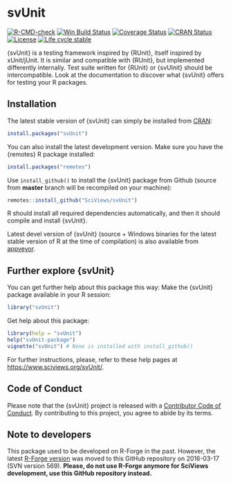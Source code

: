 # svUnit

<!-- badges: start -->

[![R-CMD-check](https://github.com/SciViews/svUnit/workflows/R-CMD-check/badge.svg)](https://github.com/SciViews/svUnit/actions) [![Win Build Status](https://ci.appveyor.com/api/projects/status/github/SciViews/svUnit?branch=master&svg=true)](https://ci.appveyor.com/project/phgrosjean/svUnit) [![Coverage Status](https://img.shields.io/codecov/c/github/SciViews/svUnit/master.svg)](https://codecov.io/github/SciViews/svUnit?branch=master) [![CRAN Status](https://www.r-pkg.org/badges/version/svUnit)](https://cran.r-project.org/package=svUnit) [![License](https://img.shields.io/badge/license-GPL-blue.svg)](https://www.gnu.org/licenses/gpl-2.0.html) [![Life cycle stable](https://img.shields.io/badge/lifecycle-stable-brightgreen.svg)](https://www.tidyverse.org/lifecycle/#stable)

<!-- badges: end -->

{svUnit} is a testing framework inspired by {RUnit}, itself inspired by xUnit/jUnit. It is similar and compatible with {RUnit}, but implemented differently internally. Test suite written for {RUnit} or {svUInit} should be intercompatible. Look at the documentation to discover what {svUnit} offers for testing your R packages.

## Installation

The latest stable version of {svUnit} can simply be installed from [CRAN](http://cran.r-project.org):

``` r
install.packages("svUnit")
```

You can also install the latest development version. Make sure you have the {remotes} R package installed:

``` r
install.packages("remotes")
```

Use `install_github()` to install the {svUnit} package from Github (source from **master** branch will be recompiled on your machine):

``` r
remotes::install_github("SciViews/svUnit")
```

R should install all required dependencies automatically, and then it should compile and install {svUnit}.

Latest devel version of {svUnit} (source + Windows binaries for the latest stable version of R at the time of compilation) is also available from [appveyor](https://ci.appveyor.com/project/phgrosjean/svUnit/build/artifacts).

## Further explore {svUnit}

You can get further help about this package this way: Make the {svUnit} package available in your R session:

``` r
library("svUnit")
```

Get help about this package:

``` r
library(help = "svUnit")
help("svUnit-package")
vignette("svUnit") # None is installed with install_github()
```

For further instructions, please, refer to these help pages at <https://www.sciviews.org/svUnit/>.

## Code of Conduct

Please note that the {svUnit} project is released with a [Contributor Code of Conduct](https://contributor-covenant.org/version/2/0/CODE_OF_CONDUCT.html). By contributing to this project, you agree to abide by its terms.

## Note to developers

This package used to be developed on R-Forge in the past. However, the latest [R-Forge version](https://r-forge.r-project.org/projects/sciviews/) was moved to this GitHub repository on 2016-03-17 (SVN version 569). **Please, do not use R-Forge anymore for SciViews development, use this GitHub repository instead.**
